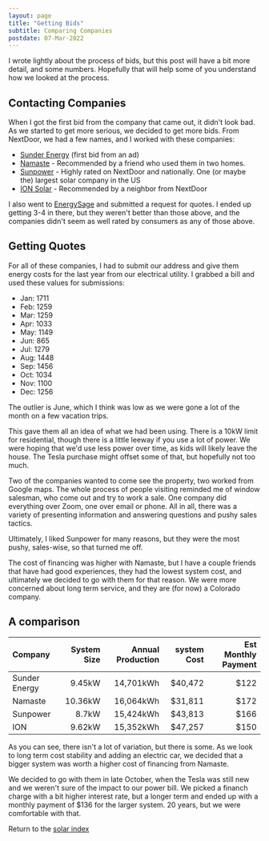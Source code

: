 ```yaml
---
layout: page
title: "Getting Bids"
subtitle: Comparing Companies
postdate: 07-Mar-2022
---
```


I wrote lightly about the process of bids, but this post will have a bit more detail, and some numbers. Hopefully that will help some of you understand how we looked at the process.

## Contacting Companies

When I got the first bid from the company that came out, it didn't look bad. As we started to get more serious, we decided to get more bids. From NextDoor, we had a few names, and I worked with these companies:

- [Sunder Energy](https://sunderenergy.com/) (first bid from an ad)
- [Namaste](https://www.namastesolar.com/) - Recommended by a friend who used them in two homes.
- [Sunpower](https://us.sunpower.com/) - Highly rated on NextDoor and nationally. One (or maybe the) largest solar company in the US
- [ION Solar](https://ionsolar.com/) - Recommended by a neighbor from NextDoor

I also went to [EnergySage]() and submitted a request for quotes. I ended up getting 3-4 in there, but they weren't better than those above, and the companies didn't seem as well rated by consumers as any of those above.

## Getting Quotes

For all of these companies, I had to submit our address and give them energy costs for the last year from our electrical utility. I grabbed a bill and used these values for submissions:

- Jan: 1711
- Feb: 1259
- Mar: 1259
- Apr: 1033
- May: 1149
- Jun: 865
- Jul: 1279
- Aug: 1448
- Sep: 1456
- Oct: 1034
- Nov: 1100
- Dec: 1256

The outlier is June, which I think was low as we were gone a lot of the month on a few vacation trips.

This gave them all an idea of what we had been using. There is a 10kW limit for residential, though there is a little leeway if you use a lot of power. We were hoping that we'd use less power over time, as kids will likely leave the house. The Tesla purchase might offset some of that, but hopefully not too much.

Two of the companies wanted to come see the property, two worked from Google maps. The whole process of people visiting reminded me of window salesman, who come out and try to work a sale. One company did everything over Zoom, one over email or phone. All in all, there was a variety of presenting information and answering questions and pushy sales tactics.

Ultimately, I liked Sunpower for many reasons, but they were the most pushy, sales-wise, so that turned me off. 

The cost of financing was higher with Namaste, but I have a couple friends that have had good experiences, they had the lowest system cost, and ultimately we decided to go with them for that reason. We were more concerned about long term service, and they are (for now) a Colorado company.
## A comparison

| Company | System Size | Annual Production | system Cost | Est Monthly Payment | 
|:--------|------------:|------------------:|------------:|--------------------:|
| Sunder Energy | 9.45kW | 14,701kWh | $40,472 | $122 |
| Namaste | 10.36kW | 16,064kWh | $31,811 | $172 |
| Sunpower | 8.7kW | 15,424kWh | $43,813 | $166 |
| ION | 9.62kW | 15,352kWh | $47,257 | $150 |

As you can see, there isn't a lot of variation, but there is some. As we look to long term cost stability and adding an electric car, we decided that a bigger system was worth a higher cost of financing from Namaste.

We decided to go with them in late October, when the Tesla was still new and we weren't sure of the impact to our power bill. We picked a financh charge with a bit higher interest rate, but a longer term and ended up with a monthly payment of $136 for the larger system. 20 years, but we were comfortable with that.

Return to the [solar index](/projects/solar/solarindex)
